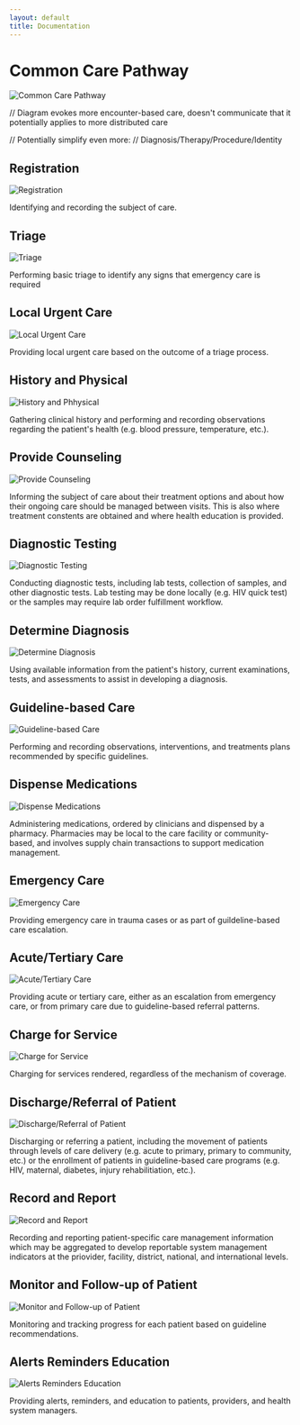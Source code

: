 ```yaml
---
layout: default
title: Documentation
---
```

# Common Care Pathway

![Common Care Pathway](assets/images/common-care-pathway.png)

// Diagram evokes more encounter-based care, doesn't communicate that it potentially applies to more distributed care

// Potentially simplify even more:
// Diagnosis/Therapy/Procedure/Identity

## Registration

![Registration](assets/images/001-registration.png)

Identifying and recording the subject of care.

## Triage

![Triage](assets/images/002-triage.png)

Performing basic triage to identify any signs that emergency care is required

## Local Urgent Care

![Local Urgent Care](assets/images/003-local-urgent-care.png)

Providing local urgent care based on the outcome of a triage process.

## History and Physical

![History and Phhysical](assets/images/004-history-and-physical.png)

Gathering clinical history and performing and recording observations regarding the patient's health (e.g. blood pressure, temperature, etc.).

## Provide Counseling

![Provide Counseling](assets/images/005-provide-counseling.png)

Informing the subject of care about their treatment options and about how their ongoing care should be managed between visits. This is also where treatment constents are obtained and where health education is provided.

## Diagnostic Testing

![Diagnostic Testing](assets/images/006-diagnostic-testing.png)

Conducting diagnostic tests, including lab tests, collection of samples, and other diagnostic tests. Lab testing may be done locally (e.g. HIV quick test) or the samples may require lab order fulfillment workflow.

## Determine Diagnosis

![Determine Diagnosis](assets/images/007-determine-diagnosis.png)

Using available information from the patient's history, current examinations, tests, and assessments to assist in developing a diagnosis.

## Guideline-based Care

![Guideline-based Care](assets/images/008-guideline-based-care.png)

Performing and recording observations, interventions, and treatments plans recommended by specific guidelines.

## Dispense Medications

![Dispense Medications](assets/images/009-dispense-medications.png)
	
Administering medications, ordered by clinicians and dispensed by a pharmacy. Pharmacies may be local to the care facility or community-based, and involves supply chain transactions to support medication management.

## Emergency Care

![Emergency Care](assets/images/010-emergency-care.png)
	
Providing emergency care in trauma cases or as part of guildeline-based care escalation.

## Acute/Tertiary Care

![Acute/Tertiary Care](assets/images/011-acute-tertiary-care.png)
	
Providing acute or tertiary care, either as an escalation from emergency care, or from primary care due to guideline-based referral patterns.

## Charge for Service

![Charge for Service](assets/images/012-charge-for-service.png)

Charging for services rendered, regardless of the mechanism of coverage.

## Discharge/Referral of Patient

![Discharge/Referral of Patient](assets/images/013-discharge-referral-of-patient.png)

Discharging or referring a patient, including the movement of patients through levels of care delivery (e.g. acute to primary, primary to community, etc.) or the enrollment of patients in guideline-based care programs (e.g. HIV, maternal, diabetes, injury rehabilitiation, etc.).

## Record and Report

![Record and Report](assets/images/014-record-and-report.png)

Recording and reporting patient-specific care management information which may be aggregated to develop reportable system management indicators at the priovider, facility, district, national, and international levels.

## Monitor and Follow-up of Patient

![Monitor and Follow-up of Patient](assets/images/015-monitor-and-follow-up-of-patient.png)

Monitoring and tracking progress for each patient based on guideline recommendations.

## Alerts Reminders Education

![Alerts Reminders Education](assets/images/016-alerts-reminders-education.png)

Providing alerts, reminders, and education to patients, providers, and health system managers.

